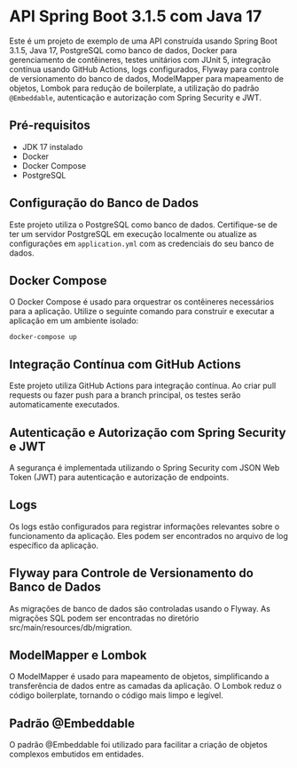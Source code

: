 # API Spring Boot 3.1.5 com Java 17

Este é um projeto de exemplo de uma API construída usando Spring Boot 3.1.5, Java 17, PostgreSQL como banco de dados, Docker para gerenciamento de contêineres, testes unitários com JUnit 5, integração contínua usando GitHub Actions, logs configurados, Flyway para controle de versionamento do banco de dados, ModelMapper para mapeamento de objetos, Lombok para redução de boilerplate, a utilização do padrão `@Embeddable`, autenticação e autorização com Spring Security e JWT.

## Pré-requisitos

- JDK 17 instalado
- Docker
- Docker Compose
- PostgreSQL

## Configuração do Banco de Dados

Este projeto utiliza o PostgreSQL como banco de dados. Certifique-se de ter um servidor PostgreSQL em execução localmente ou atualize as configurações em `application.yml` com as credenciais do seu banco de dados.

## Docker Compose

O Docker Compose é usado para orquestrar os contêineres necessários para a aplicação. Utilize o seguinte comando para construir e executar a aplicação em um ambiente isolado:

`docker-compose up`

## Integração Contínua com GitHub Actions
Este projeto utiliza GitHub Actions para integração contínua. Ao criar pull requests ou fazer push para a branch principal, os testes serão automaticamente executados.

## Autenticação e Autorização com Spring Security e JWT
A segurança é implementada utilizando o Spring Security com JSON Web Token (JWT) para autenticação e autorização de endpoints.

## Logs
Os logs estão configurados para registrar informações relevantes sobre o funcionamento da aplicação. Eles podem ser encontrados no arquivo de log específico da aplicação.

## Flyway para Controle de Versionamento do Banco de Dados
As migrações de banco de dados são controladas usando o Flyway. As migrações SQL podem ser encontradas no diretório src/main/resources/db/migration.

## ModelMapper e Lombok
O ModelMapper é usado para mapeamento de objetos, simplificando a transferência de dados entre as camadas da aplicação. O Lombok reduz o código boilerplate, tornando o código mais limpo e legível.

## Padrão @Embeddable
O padrão @Embeddable foi utilizado para facilitar a criação de objetos complexos embutidos em entidades.
